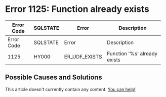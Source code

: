 
# Error 1125: Function already exists


| Error Code | SQLSTATE | Error | Description |
| --- | --- | --- | --- |
| Error Code | SQLSTATE | Error | Description |
| 1125 | HY000 | ER_UDF_EXISTS | Function '%s' already exists |




## Possible Causes and Solutions


This article doesn't currently contain any content. [You can help!](/kb/en/writing-and-editing-knowledge-base-articles/)

